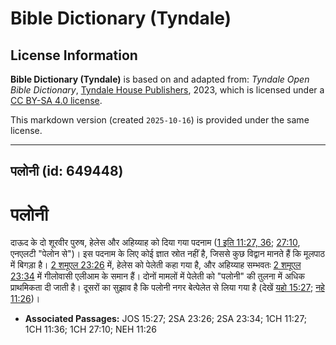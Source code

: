 # Bible Dictionary (Tyndale)

## License Information

**Bible Dictionary (Tyndale)** is based on and adapted from: _Tyndale Open Bible Dictionary_, [Tyndale House Publishers](https://tyndaleopenresources.com/), 2023, which is licensed under a [CC BY-SA 4.0 license](https://creativecommons.org/licenses/by-sa/4.0/legalcode.en).

This markdown version (created `2025-10-16`) is provided under the same license.



--------------------------------

## पलोनी (id: 649448)

पलोनी
=====

दाऊद के दो शूरवीर पुरुष, हेलेस और अहिय्याह को दिया गया पदनाम ([1 इति 11:27, 36](https://ref.ly/1Chr11:27,1Chr11:36); [27:10](https://ref.ly/1Chr27:10), एनएलटी "पेलोन से")। इस पदनाम के लिए कोई ज्ञात स्रोत नहीं है, जिससे कुछ विद्वान मानते हैं कि मूलपाठ में बिगड़ा है। [2 शमूएल 23:26](https://ref.ly/2Sam23:26) में, हेलेस को पेलेती कहा गया है, और अहिय्याह सम्भवतः [2 शमूएल 23:34](https://ref.ly/2Sam23:34) में गीलोवासी एलीआम के समान हैं। दोनों मामलों में पेलेती को "पलोनी" की तुलना में अधिक प्राथमिकता दी जाती है। दूसरों का सुझाव है कि पलोनी नगर बेत्पेलेत से लिया गया है (देखें [यहो 15:27](https://ref.ly/Josh15:27); [नहे 11:26](https://ref.ly/Neh11:26))। 

* **Associated Passages:** JOS 15:27; 2SA 23:26; 2SA 23:34; 1CH 11:27; 1CH 11:36; 1CH 27:10; NEH 11:26

